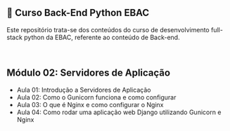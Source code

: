 ## 📝 Curso Back-End Python EBAC
Este repositório trata-se dos conteúdos do curso de desenvolvimento full-stack python da EBAC, referente ao conteúdo de Back-end.

<br>

## Módulo 02: Servidores de Aplicação
- Aula 01: Introdução a Servidores de Aplicação 
- Aula 02: Como o Gunicorn funciona e como configurar 
- Aula 03: O que é Nginx e como configurar o Nginx 
- Aula 04: Como rodar uma aplicação web Django utilizando Gunicorn e Nginx